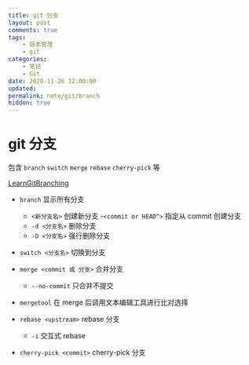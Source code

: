 ```yaml
---
title: git 分支
layout: post
comments: true
tags:
    - 版本管理
    - git
categories:
    - 笔记
    - Git
date: 2020-11-26 12:00:00
updated:
permalink: note/git/branch
hidden: true
---
```


# git 分支

包含 `branch` `switch` `merge` `rebase` `cherry-pick` 等

<!-- more -->

[LearnGitBranching](https://learngitbranching.js.org/?locale=zh_CN)

-   `branch` 显示所有分支

    -   `<新分支名>` 创建新分支 -`<commit or HEAD^>` 指定从 commit 创建分支
    -   `-d <分支名>` 删除分支
    -   `-D <分支名>` 强行删除分支

-   `switch <分支名>` 切换到分支

-   `merge <commit 或 分支>` 合并分支
    -   `--no-commit` 只合并不提交
-   `mergetool` 在 merge 后调用文本编辑工具进行比对选择
-   `rebase <upstream>` rebase 分支
    -   `-i` 交互式 rebase
-   `cherry-pick <commit>` cherry-pick 分支
